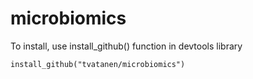 # microbiomics

To install, use install_github() function in devtools library

`install_github("tvatanen/microbiomics")`
